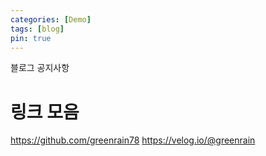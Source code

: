 ```yaml
---
categories: [Demo]
tags: [blog]
pin: true
---
```

블로그 공지사항

# 링크 모음
https://github.com/greenrain78
https://velog.io/@greenrain